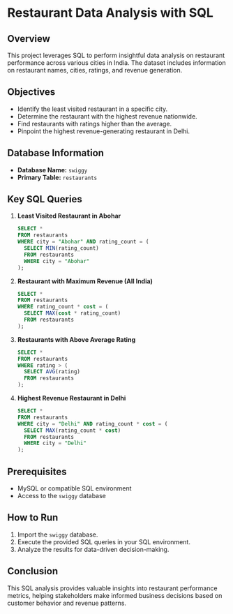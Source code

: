 # Restaurant Data Analysis with SQL

## Overview

This project leverages SQL to perform insightful data analysis on restaurant performance across various cities in India. The dataset includes information on restaurant names, cities, ratings, and revenue generation.

## Objectives

- Identify the least visited restaurant in a specific city.
- Determine the restaurant with the highest revenue nationwide.
- Find restaurants with ratings higher than the average.
- Pinpoint the highest revenue-generating restaurant in Delhi.

## Database Information

- **Database Name:** `swiggy`
- **Primary Table:** `restaurants`

## Key SQL Queries

1. **Least Visited Restaurant in Abohar**

   ```sql
   SELECT *
   FROM restaurants
   WHERE city = "Abohar" AND rating_count = (
     SELECT MIN(rating_count)
     FROM restaurants
     WHERE city = "Abohar"
   );
   ```

2. **Restaurant with Maximum Revenue (All India)**

   ```sql
   SELECT *
   FROM restaurants
   WHERE rating_count * cost = (
     SELECT MAX(cost * rating_count)
     FROM restaurants
   );
   ```

3. **Restaurants with Above Average Rating**

   ```sql
   SELECT *
   FROM restaurants
   WHERE rating > (
     SELECT AVG(rating)
     FROM restaurants
   );
   ```

4. **Highest Revenue Restaurant in Delhi**

   ```sql
   SELECT *
   FROM restaurants
   WHERE city = "Delhi" AND rating_count * cost = (
     SELECT MAX(rating_count * cost)
     FROM restaurants
     WHERE city = "Delhi"
   );
   ```

## Prerequisites

- MySQL or compatible SQL environment
- Access to the `swiggy` database

## How to Run

1. Import the `swiggy` database.
2. Execute the provided SQL queries in your SQL environment.
3. Analyze the results for data-driven decision-making.

## Conclusion

This SQL analysis provides valuable insights into restaurant performance metrics, helping stakeholders make informed business decisions based on customer behavior and revenue patterns.

